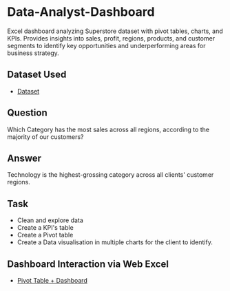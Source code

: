 # Data-Analyst-Dashboard
Excel dashboard analyzing Superstore dataset with pivot tables, charts, and KPIs. Provides insights into sales, profit, regions, products, and customer segments to identify key opportunities and underperforming areas for business strategy.

## Dataset Used
- <a href="https://excel.cloud.microsoft/open/onedrive/?docId=6FA70A1C5790ED23%21sba9236a3ea84469d9eed6feacd23131a&driveId=6FA70A1C5790ED23">Dataset</a>

## Question
Which Category has the most sales across all regions, according to the majority of our customers?

## Answer
Technology is the highest-grossing category across all clients' customer regions.

## Task
- Clean and explore data
- Create a KPI's table
- Create a Pivot table
- Create a Data visualisation in multiple charts for the client to identify.

## Dashboard Interaction via Web Excel 
- <a href="https://excel.cloud.microsoft/open/onedrive/?docId=6FA70A1C5790ED23%21sba9236a3ea84469d9eed6feacd23131a&driveId=6FA70A1C5790ED23">Pivot Table + Dashboard</A>
